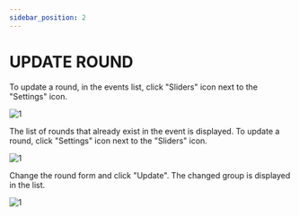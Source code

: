 ```yaml
---
sidebar_position: 2
---
```


# UPDATE ROUND

To update a round, in the events list, click "Sliders" icon next to the "Settings" icon.

![1](/imagens/updatevent.png)

The list of rounds that already exist in the event is displayed. To update a round, click "Settings" icon next to the "Sliders" icon.

![1](/imagens/novoround.png)

Change the round form and click "Update". The changed group is displayed in the list.

![1](/imagens/novoeditround.png)

